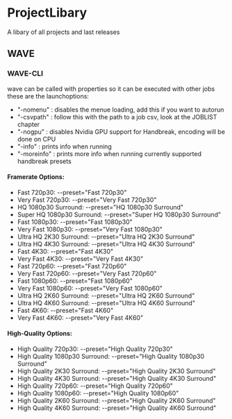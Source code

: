 # ProjectLibary
A libary of all projects and last releases
## WAVE
### WAVE-CLI
wave can be called with properties so it can be executed with other jobs
these are the launchoptions:
- "-nomenu"  : disables the menue loading, add this if you want to autorun
- "-csvpath" : follow this with the path to a job csv, look at the JOBLIST chapter
- "-nogpu"  : disables Nvidia GPU support for Handbreak, encoding will be done on CPU
- "-info"   : prints info when running
- "-moreinfo"   : prints more info when running
 currently supported handbreak presets
#### Framerate Options:
- Fast 720p30: --preset="Fast 720p30"
- Very Fast 720p30: --preset="Very Fast 720p30"
- HQ 1080p30 Surround: --preset="HQ 1080p30 Surround"
- Super HQ 1080p30 Surround: --preset="Super HQ 1080p30 Surround"
- Fast 1080p30: --preset="Fast 1080p30"
- Very Fast 1080p30: --preset="Very Fast 1080p30"
- Ultra HQ 2K30 Surround: --preset="Ultra HQ 2K30 Surround"
- Ultra HQ 4K30 Surround: --preset="Ultra HQ 4K30 Surround"
- Fast 4K30: --preset="Fast 4K30"
- Very Fast 4K30: --preset="Very Fast 4K30"
- Fast 720p60: --preset="Fast 720p60"
- Very Fast 720p60: --preset="Very Fast 720p60"
- Fast 1080p60: --preset="Fast 1080p60"
- Very Fast 1080p60: --preset="Very Fast 1080p60"
- Ultra HQ 2K60 Surround: --preset="Ultra HQ 2K60 Surround"
- Ultra HQ 4K60 Surround: --preset="Ultra HQ 4K60 Surround"
- Fast 4K60: --preset="Fast 4K60"
- Very Fast 4K60: --preset="Very Fast 4K60"

#### High-Quality Options:
- High Quality 720p30: --preset="High Quality 720p30"
- High Quality 1080p30 Surround: --preset="High Quality 1080p30 Surround"
- High Quality 2K30 Surround: --preset="High Quality 2K30 Surround"
- High Quality 4K30 Surround: --preset="High Quality 4K30 Surround"
- High Quality 720p60: --preset="High Quality 720p60"
- High Quality 1080p60: --preset="High Quality 1080p60"
- High Quality 2K60 Surround: --preset="High Quality 2K60 Surround"
- High Quality 4K60 Surround: --preset="High Quality 4K60 Surround"


